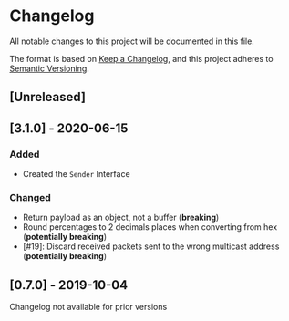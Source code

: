# Changelog

All notable changes to this project will be documented in this file.

The format is based on [Keep a Changelog](https://keepachangelog.com/en/1.0.0/),
and this project adheres to [Semantic Versioning](https://semver.org/spec/v2.0.0.html).

## [Unreleased]

## [3.1.0] - 2020-06-15

### Added

- Created the `Sender` Interface

### Changed

- Return payload as an object, not a buffer (**breaking**)
- Round percentages to 2 decimals places when converting from hex (**potentially breaking**)
- [#19]: Discard received packets sent to the wrong multicast address (**potentially breaking**)

## [0.7.0] - 2019-10-04

Changelog not available for prior versions
